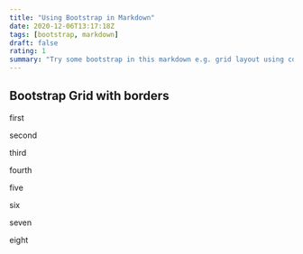 ```yaml
---
title: "Using Bootstrap in Markdown"
date: 2020-12-06T13:17:18Z
tags: [bootstrap, markdown]
draft: false
rating: 1
summary: "Try some bootstrap in this markdown e.g. grid layout using container, row and col, and a go at putting a border round each cell."
---
```

## Bootstrap Grid with borders
<div class="container">
    <div class="row">
        <div class="col border border-primary">
            <p>first</p>
        </div>
        <div class="col border border-primary">
            <p>second</p>
        </div>
        <div class="col border border-primary">
            <p>third</p>
        </div>
        <div class="col border border-primary">
            <p>fourth</p>
        </div>
    </div>
    <div class="row">
        <div class="col border border-primary">
            <p>five</p>
        </div>
        <div class="col border border-primary">
            <p>six</p>
        </div>
        <div class="col border border-primary">
            <p>seven</p>
        </div>
        <div class="col border border-primary">
            <p>eight</p>
        </div>
    </div>

</div>